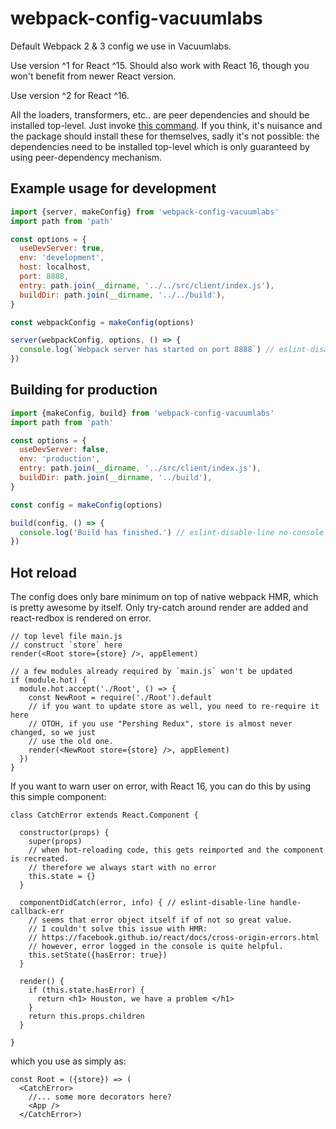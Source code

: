 # webpack-config-vacuumlabs

Default Webpack 2 & 3 config we use in Vacuumlabs.

Use version ^1 for React ^15. Should also work with React 16, though you won't benefit from newer
React version.

Use version ^2 for React ^16.

All the loaders, transformers, etc.. are peer dependencies and should be installed top-level. Just
invoke [this command](./peerDeps.md). If you think, it's nuisance and the package should install
these for themselves, sadly it's not possible: the dependencies need to be installed top-level which
is only guaranteed by using peer-dependency mechanism.

## Example usage for development

```javascript
import {server, makeConfig} from 'webpack-config-vacuumlabs'
import path from 'path'

const options = {
  useDevServer: true,
  env: 'development',
  host: localhost,
  port: 8888,
  entry: path.join(__dirname, '../../src/client/index.js'),
  buildDir: path.join(__dirname, '../../build'),
}

const webpackConfig = makeConfig(options)

server(webpackConfig, options, () => {
  console.log(`Webpack server has started on port 8888`) // eslint-disable-line no-console
})
```

## Building for production

```javascript
import {makeConfig, build} from 'webpack-config-vacuumlabs'
import path from 'path'

const options = {
  useDevServer: false,
  env: 'production',
  entry: path.join(__dirname, '../src/client/index.js'),
  buildDir: path.join(__dirname, '../build'),
}

const config = makeConfig(options)

build(config, () => {
  console.log('Build has finished.') // eslint-disable-line no-console
})
```

## Hot reload

The config does only bare minimum on top of native webpack HMR, which is pretty awesome by itself.
Only try-catch around render are added and react-redbox is rendered on error.

```
// top level file main.js
// construct `store` here
render(<Root store={store} />, appElement)

// a few modules already required by `main.js` won't be updated
if (module.hot) {
  module.hot.accept('./Root', () => {
    const NewRoot = require('./Root').default
    // if you want to update store as well, you need to re-require it here
    // OTOH, if you use "Pershing Redux", store is almost never changed, so we just
    // use the old one.
    render(<NewRoot store={store} />, appElement)
  })
}
```

If you want to warn user on error, with React 16, you can do this by using this simple component:

```
class CatchError extends React.Component {

  constructor(props) {
    super(props)
    // when hot-reloading code, this gets reimported and the component is recreated.
    // therefore we always start with no error
    this.state = {}
  }

  componentDidCatch(error, info) { // eslint-disable-line handle-callback-err
    // seems that error object itself if of not so great value.
    // I couldn't solve this issue with HMR:
    // https://facebook.github.io/react/docs/cross-origin-errors.html
    // however, error logged in the console is quite helpful.
    this.setState({hasError: true})
  }

  render() {
    if (this.state.hasError) {
      return <h1> Houston, we have a problem </h1>
    }
    return this.props.children
  }

}

```

which you use as simply as:
```
const Root = ({store}) => (
  <CatchError>
    //... some more decorators here?
    <App />
  </CatchError>)

```
